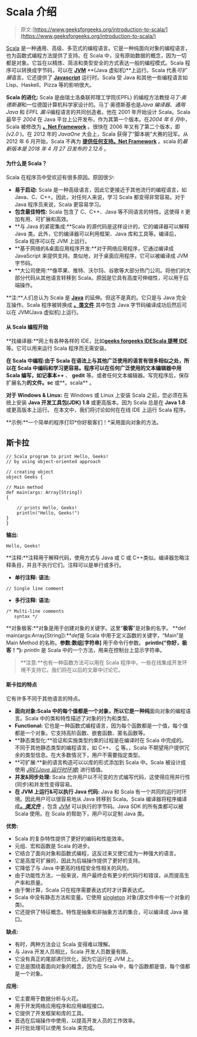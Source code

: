# Scala 介绍

> 原文:[https://www.geeksforgeeks.org/introduction-to-scala/](https://www.geeksforgeeks.org/introduction-to-scala/)

[Scala](https://www.geeksforgeeks.org/scala-programming-language/) 是一种通用、高级、多范式的编程语言。它是一种纯面向对象的编程语言，也为函数式编程方法提供了支持。在 Scala 中，没有原始数据的概念，因为一切都是对象。它旨在以精炼、简洁和类型安全的方式表达一般的编程模式。Scala 程序可以转换成字节码，可以在 [**JVM**](https://www.geeksforgeeks.org/jvm-works-jvm-architecture/) **(Java 虚拟机)**上运行。Scala 代表*可扩展*语言。它还提供了 [**Javascript**](https://www.geeksforgeeks.org/how-to-be-a-javascript-developer-without-knowing-javascript/) 运行时。Scala 受 Java 和其他一些编程语言如 Lisp、Haskell、Pizza 等的影响很大。

**Scala 的进化:**
Scala 是由瑞士洛桑联邦理工学院(EPFL) 的编程方法教授*马丁·奥德斯基*和一位德国计算机科学家设计的。马丁·奥德斯基也是*Java 编译器*、*通用 Java* 和 *EPFL 漏斗*编程语言的共同创造者。他在 2001 年开始设计 Scala。Scala 最早于 *2004* 在 Java 平台上公开发布，作为其第一个版本。在*2004 年 6 月*中，Scala 被修改为 [**。Net Framework**](https://www.geeksforgeeks.org/c-net-framework-basic-architecture-component-stack/) 。很快在 2006 年又有了第二个版本，即 *(v2.0* )。在 2012 年的 *JavaOne* 大会上，Scala 获得了“脚本碗”大赛的冠军。从 2012 年 6 月开始，Scala 不再为 [**提供任何支持。Net Framework**](https://www.geeksforgeeks.org/c-net-framework-basic-architecture-component-stack/) 。scala 的*最新版本是 2018 年 4 月 27 日发布的 2.12.6* 。

#### 为什么是 Scala？

Scala 在程序员中受欢迎有很多原因。原因很少:

*   **易于启动:** Scala 是一种高级语言，因此它更接近于其他流行的编程语言，如 Java、C、C++。因此，对任何人来说，学习 Scala 都变得非常容易。对于 Java 程序员来说，Scala 更容易学习。
*   **包含最佳特性:** Scala 包含了 C、C++、Java 等不同语言的特性。这使得 it 更加有用、可扩展和高效。
*   **与 Java 的紧密集成:**Scala 的源代码是这样设计的，它的编译器可以解释 Java 类。此外，它的编译器可以利用框架、Java 库和工具等。编译后，Scala 程序可以在 JVM 上运行。
*   **基于网络的&桌面应用程序开发:**对于网络应用程序，它通过编译成 JavaScript 来提供支持。类似地，对于桌面应用程序，它可以被编译成 JVM 字节码。
*   **大公司使用:**像苹果、推特、沃尔玛、谷歌等大部分热门公司。将他们的大部分代码从其他语言转移到 Scala。原因是它具有高度可伸缩性，可以用于后端操作。

**注:**人们总认为 Scala 是 [**Java**](https://www.geeksforgeeks.org/java/) 的延伸。但这不是真的。它只是与 Java 完全互操作。Scala 程序被转换成 [**。类文件**](https://www.geeksforgeeks.org/java-class-file/) 其中包含 Java 字节码编译成功后然后可以在 JVM(Java 虚拟机)上运行。

#### 从 Scala 编程开始

**找编译器:**网上有各种各样的 IDE，比如[**geeks forgeeks IDE**](https://ide.geeksforgeeks.org/)[**Scala 提琴 IDE**](https://scalafiddle.io/) 等。它可以用来运行 Scala 程序而无需安装。

**在 Scala 中编程:**由于 Scala 在语法上与其他广泛使用的语言有很多相似之处，所以在 Scala 中编码和学习更容易。程序可以在任何广泛使用的文本编辑器中用 Scala 编写，如**记事本++** 、 **gedit** 等。或者任何文本编辑器。写完程序后，保存扩展名为**的文件。sc** 或**。scala** 。

**对于 Windows & Linux:** 在 Windows 或 Linux 上安装 Scala 之前，您必须在系统上安装 **Java 开发工具包(JDK) 1.8** 或更高版本。因为 Scala 总是在 **Java 1.8** 或更高版本上运行。
在本文中，我们将讨论如何在在线 IDE 上运行 Scala 程序。

**示例:**一个简单的程序打印*你好极客们！*采用面向对象的方法。

## 斯卡拉

```
// Scala program to print Hello, Geeks!
// by using object-oriented approach

// creating object
object Geeks {

// Main method
def main(args: Array[String])
{

    // prints Hello, Geeks!
    println("Hello, Geeks!")
}
}
```

**输出:**

```
Hello, Geeks!
```

**注释:**注释用于解释代码，使用方式与 Java 或 C 或 C++类似。编译器忽略注释条目，并且不执行它们。注释可以是单行或多行。

*   **单行注释:**
    **语法:**

```
// Single line comment
```

*   **多行注释:**
    **语法:**

```
/* Multi-line comments
   syntax */
```

**对象极客:**对象是用于创建对象的关键字。这里“**极客**”是对象的名字。
**def main(args:Array[String]):***def*是 Scala 中用于定义函数的关键字，“Main”是 Main Method 的名称。**参数:数组[字符串]** 用于命令行参数。
**println(“你好，极客！”):** *println* 是 Scala 中的一个方法，用来在控制台上显示字符串。

> **注意:**也有一种函数方法可以用在 Scala 程序中。一些在线集成开发环境不支持它。我们将在以后的文章中讨论它。

#### 斯卡拉的特点

它有许多不同于其他语言的特点。

*   **面向对象:**Scala 中的每个值都是一个对象，所以它是一种**纯**面向对象的编程语言。Scala 中的类和特性描述了对象的行为和类型。
*   **Functional:** 它也是一种函数式编程语言，因为每个函数都是一个值，每个值都是一个对象。它支持高阶函数、嵌套函数、匿名函数等。
*   **静态类型化:**验证和实施类型约束的过程是在编译时在 Scala 中完成的。不同于其他静态类型的编程语言，如 C++、 [C](https://www.geeksforgeeks.org/c-language-set-1-introduction/) 等。，Scala 不期望用户提供冗余的类型信息。在大多数情况下，用户不需要指定类型。
*   **可扩展:**新的语言构造可以以库的形式添加到 Scala 中。Scala 被设计成使用 [*JRE(Java 运行时环境)*](https://www.geeksforgeeks.org/differences-jdk-jre-jvm/) 进行插值。
*   **并发&同步处理:** Scala 允许用户以不可变的方式编写代码，这使得应用并行性(同步)和并发性变得容易。
*   **在 JVM 上运行&可以执行 Java 代码:** Java 和 Scala 有一个共同的运行时环境。因此用户可以很容易地从 Java 转移到 Scala。Scala 编译器将程序编译成[***。类文件***](https://www.geeksforgeeks.org/java-class-file/) ，包含 [*JVM*](https://www.geeksforgeeks.org/jvm-works-jvm-architecture/) 可以执行的字节码。Java SDK 的所有类都可以被 Scala 使用。在 Scala 的帮助下，用户可以定制 Java 类。

**优势:**

*   Scala 的复杂特性提供了更好的编码和性能效率。
*   元组、宏和函数是 Scala 的进步。
*   它结合了面向对象和函数式编程，这反过来又使它成为一种强大的语言。
*   它是高度可扩展的，因此为后端操作提供了更好的支持。
*   它降低了与 Java 中更高的线程安全性相关的风险。
*   由于功能性方法，一般来说，用户最终会有更少的代码行和错误，从而提高生产率和质量。
*   由于懒计算，Scala 只在程序需要表达式时才计算表达式。
*   Scala 中没有静态方法和变量。它使用 [singleton](https://www.geeksforgeeks.org/singleton-class-java/) 对象(源文件中有一个对象的类)。
*   它还提供了特征概念。特性是抽象和非抽象方法的集合，可以编译成 Java 接口。

**缺点:**

*   有时，两种方法会让 Scala 变得难以理解。
*   与 Java 开发人员相比，Scala 开发人员数量有限。
*   它没有真正的尾部递归优化，因为它运行在 JVM 上。
*   它总是围绕着面向对象的概念，因为在 Scala 中，每个函数都是值，每个值都是一个对象。

**应用:**

*   它主要用于数据分析与火花。
*   用于开发网络应用程序和应用编程接口。
*   它提供了开发框架和库的工具。
*   首选在后端操作中使用，以提高开发人员的工作效率。
*   并行批处理可以使用 Scala 来完成。